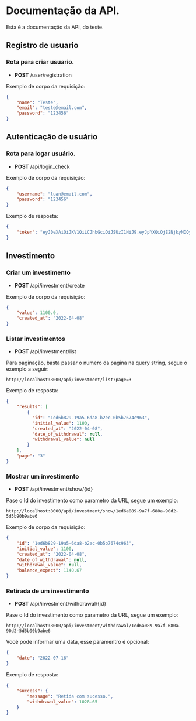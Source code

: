 # Documentação da API.

Esta é a documentação da API, do teste.

## Registro de usuario
### Rota para criar usuario.
- **POST** /user/registration

Exemplo de corpo da requisição:
```json
{
    "name": "Teste",
    "email": "teste@email.com",
    "password": "123456"
}
```

## Autenticação de usuário
### Rota para logar usuário.
- **POST** /api/login_check

Exemplo de corpo da requisição:
```json
{
    "username": "luan@email.com",
    "password": "123456"
}
```
Exemplo de resposta:
```json
{
    "token": "eyJ0eXAiOiJKV1QiLCJhbGciOiJSUzI1NiJ9.eyJpYXQiOjE2NjkyNDQyNzcsImV4cCI6MTY2OTI0Nzg3Nywicm9sZXMiOlsiUk9MRV9VU0VSIl0sInVzZXJuYW1lIjoibHVhbkBlbWFpbC5jb20ifQ.HWEVHLmZ0h7Gq2nYcbFJKMVHQkaDC1D9KZGa4V0Y6RM1eEWsLhGZzt3LGfoHV5srsYKiqXuQ-RR53EWQXd3Qux69ZckWyKp26RbRvX9oSHCgW8NegF5N7VLN_XaM4f5_2v22DtVRbtfy1bt3nuiTXS1qVbZ3yP3tzOSUfEZVL60kwBV0_5sBgBUfuw8U3Kbq2-v9Sdx2f_1bo1rRIF8u0tve3zERUpawm2naTaZkHLnclAWGF8Opubm5y2IJU41-iWRweb4x8ESSotc1InqPVSNUkXP_u_x3jeTC-RG2EZ0GC_aA6KDzq4SrrdSbibzGc17xWJ0a6dvfL9t9bIJ2hQ"
}
```

## Investimento
### Criar um investimento
- **POST** /api/investment/create

Exemplo de corpo da requisição:
```json
{
    "value": 1100.0,
    "created_at": "2022-04-08"
}
```

### Listar investimentos
- **POST** /api/investment/list

Para paginação, basta passar o numero da pagina na query string, segue o exemplo a seguir:
```
http://localhost:8000/api/investment/list?page=3
```

Exemplo de resposta:
```json
{
    "results": [
        {
          "id": "1ed6b829-19a5-6da8-b2ec-0b5b7674c963",
          "initial_value": 1100,
          "created_at": "2022-04-08",
          "date_of_withdrawal": null,
          "withdrawal_value": null
        }
    ],
    "page": "3"
}
```

### Mostrar um investimento
- **POST** /api/investment/show/{id}

Pase o Id do investimento como parametro da URL, segue um exemplo:
```
http://localhost:8000/api/investment/show/1ed6a089-9a7f-680a-90d2-5d5b90b9abe6
```

Exemplo de corpo da requisição:
```json
{
    "id": "1ed6b829-19a5-6da8-b2ec-0b5b7674c963",
    "initial_value": 1100,
    "created_at": "2022-04-08",
    "date_of_withdrawal": null,
    "withdrawal_value": null,
    "balance_expect": 1140.67
}
```

### Retirada de um investimento
- **POST** /api/investment/withdrawal/{id}

Pase o Id do investimento como parametro da URL, segue um exemplo:
```
http://localhost:8000/api/investment/withdrawal/1ed6a089-9a7f-680a-90d2-5d5b90b9abe6
```

Você pode informar uma data, esse paramentro é opcional:
```json
{
    "date": "2022-07-16"
}
```

Exemplo de resposta:
```json
{
    "success": {
        "message": "Retida com sucesso.",
        "withdrawal_value": 1028.65
    }
}
```

